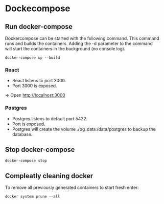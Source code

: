 # Dockecompose
## Run docker-compose
Dockercompose can be started with the following command. This command runs and builds the containers. Adding the -d parameter to the command will start the containers in the background (no console log).
```
docker-compose up --build
```

### React
- React listens to port 3000. 
- Port 3000 is exposed.

=> Open [http://localhost:3000](http://localhost:3000)

### Postgres
- Postgres listens to default port 5432. 
- Port is exposed.
- Postgres will create the volume ./pg_data:/data/postgres to backup the database.
## Stop docker-compose
```
docker-compose stop
```

## Compleatly cleaning docker
To remove all previously generated containers to start fresh enter:
```
docker system prune --all
```